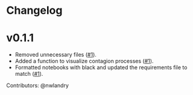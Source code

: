 # Changelog

# v0.1.1
* Removed unnecessary files ([#1](https://github.com/nwlandry/hypercontagion/pull/1)).
* Added a function to visualize contagion processes ([#1](https://github.com/nwlandry/hypercontagion/pull/1)).
* Formatted notebooks with black and updated the requirements file to match ([#1](https://github.com/nwlandry/hypercontagion/pull/1)).

Contributors: @nwlandry